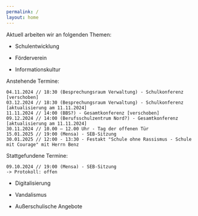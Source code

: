```yaml
---
permalink: /
layout: home
---
```


Aktuell arbeiten wir an folgenden Themen:

* Schulentwicklung

* Förderverein

* Informationskultur

Anstehende Termine:
~~~
04.11.2024 // 18:30 (Besprechungsraum Verwaltung) - Schulkonferenz [verschoben]
03.12.2024 // 18:30 (Besprechungsraum Verwaltung) - Schulkonferenz [aktualisierung am 11.11.2024]
11.11.2024 // 14:00 (BBS?) - Gesamtkonferenz [verschoben]
09.12.2024 // 14:00 (Berufsschulzentrum Nord?) - Gesamtkonferenz [aktualisierung am 11.11.2024]
30.11.2024 // 10.00 – 12.00 Uhr - Tag der offenen Tür
15.01.2025 // 19:00 (Mensa) - SEB-Sitzung
30.01.2025 // 12:00 - 13:30 - Festakt "Schule ohne Rassismus - Schule mit Courage" mit Herrn Benz
~~~

Stattgefundene Termine:
~~~
09.10.2024 // 19:00 (Mensa) - SEB-Sitzung
-> Protokoll: offen
~~~

* Digitalisierung

* Vandalismus

* Außerschulische Angebote

